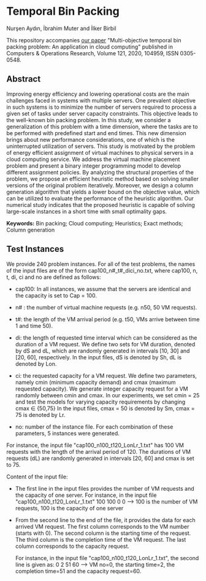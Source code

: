 # Temporal Bin Packing

Nurşen Aydın, İbrahim Muter and İlker Birbil

This repository accompanies [our
paper](https://doi.org/10.1016/j.cor.2020.104959) "Multi-objective
temporal bin packing problem: An application in cloud computing"
published in Computers & Operations Research, Volume 121, 2020,
104959, ISSN 0305-0548.

## Abstract 
Improving energy efficiency and lowering operational costs are the
main challenges faced in systems with multiple servers. One prevalent
objective in such systems is to minimize the number of servers
required to process a given set of tasks under server capacity
constraints. This objective leads to the well-known bin packing
problem. In this study, we consider a generalization of this problem
with a time dimension, where the tasks are to be performed with
predefined start and end times. This new dimension brings about new
performance considerations, one of which is the uninterrupted
utilization of servers. This study is motivated by the problem of
energy efficient assignment of virtual machines to physical servers in
a cloud computing service. We address the virtual machine placement
problem and present a binary integer programming model to develop
different assignment policies. By analyzing the structural properties
of the problem, we propose an efficient heuristic method based on
solving smaller versions of the original problem
iteratively. Moreover, we design a column generation algorithm that
yields a lower bound on the objective value, which can be utilized to
evaluate the performance of the heuristic algorithm. Our numerical
study indicates that the proposed heuristic is capable of solving
large-scale instances in a short time with small optimality gaps.

**Keywords:** Bin packing; Cloud computing; Heuristics; Exact methods;
Column generation

## Test Instances

We provide 240 problem instances. For all of the test problems, the
names of the input files are of the form cap100_n#_t#_dici_no.txt,
where cap100, n, t, di, ci and no are defined as follows:

- cap100: In all instances, we assume that the servers are identical
  and the capacity is set to Cap = 100.

- n# : the number of virtual machine requests (e.g. n50, 50 VM
  requests).

- t#: the length of the VM arrival period (e.g. t50, VMs arrive
  between time 1 and time 50).

- di: the length of requested time interval which can be considered as
      the duration of a VM request.  We define two sets for VM
      duration, denoted by dS and dL, which are randomly generated in
      intervals [10, 30] and [20, 60], respectively.  In the input
      files, dS is denoted by Sh, dL is denoted by Lon.

- ci: the requested capacity for a VM request. We define two
      parameters, namely cmin (minimum capacity demand) and cmax
      (maximum requested capacity).  We generate integer capacity
      request for a VM randomly between cmin and cmax.  In our
      experiments, we set cmin = 25 and test the models for varying
      capacity requirements by changing cmax ∈ {50,75} In the input
      files, cmax = 50 is denoted by Sm, cmax = 75 is denoted by Lr.

- no: number of the instance file. For each combination of these
  parameters, 5 instances were generated.
      
For instance, the input file "cap100_n100_t120_LonLr_1.txt" has 100 VM
requests with the length of the arrival period of 120.  The durations
of VM requests (dL) are randomly generated in intervals [20, 60] and
cmax is set to 75.

Content of the input file:

- The first line in the input files provides the number of VM requests
  and the capacity of one server.  For instance, in the input file
  "cap100_n100_t120_LonLr_1.txt" 100 100 0 0 --> 100 is the number of
  VM requests, 100 is the capacity of one server

- From the second line to the end of the file, it provides the data
  for each arrived VM request.  The first column corresponds to the VM
  number (starts with 0).  The second column is the starting time of
  the request.  The third column is the completion time of the VM
  request.  The last column corresponds to the capacity request.

  For instance, in the input file "cap100_n100_t120_LonLr_1.txt", the
	second line is given as: 0 2 51 60 --> VM no=0, the starting
	time=2, the completion time=51 and the capacity request=60.


